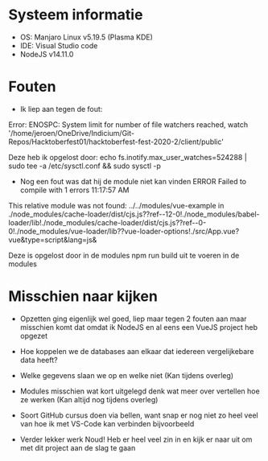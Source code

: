 # Systeem informatie

-   OS: Manjaro Linux v5.19.5 (Plasma KDE)
-   IDE: Visual Studio code
-   NodeJS v14.11.0

# Fouten

-   Ik liep aan tegen de fout:

Error: ENOSPC: System limit for number of file watchers reached, watch '/home/jeroen/OneDrive/Indicium/Git-Repos/Hacktoberfest01/hacktoberfest-fest-2020-2/client/public'

Deze heb ik opgelost door: echo fs.inotify.max_user_watches=524288 | sudo tee -a /etc/sysctl.conf && sudo sysctl -p

-   Nog een fout was dat hij de module niet kan vinden
    ERROR Failed to compile with 1 errors 11:17:57 AM

This relative module was not found:
../../modules/vue-example in ./node_modules/cache-loader/dist/cjs.js??ref--12-0!./node_modules/babel-loader/lib!./node_modules/cache-loader/dist/cjs.js??ref--0-0!./node_modules/vue-loader/lib??vue-loader-options!./src/App.vue?vue&type=script&lang=js&

Deze is opgelost door in de modules npm run build uit te voeren in de modules

# Misschien naar kijken
-   Opzetten ging eigenlijk wel goed, liep maar tegen 2 fouten aan maar misschien komt dat omdat ik NodeJS en al eens een VueJS project heb opgezet

-   Hoe koppelen we de databases aan elkaar dat iedereen vergelijkebare data heeft?
-   Welke gegevens slaan we op en welke niet (Kan tijdens overleg)
-   Modules misschien wat kort uitgelegd denk wat meer over vertellen hoe ze werken (Kan altijd nog tijdens overleg)
-   Soort GitHub cursus doen via bellen, want snap er nog niet zo heel veel van hoe ik met VS-Code kan verbinden bijvoorbeeld

-   Verder lekker werk Noud! Heb er heel veel zin in en kijk er naar uit om met dit project aan de slag te gaan
